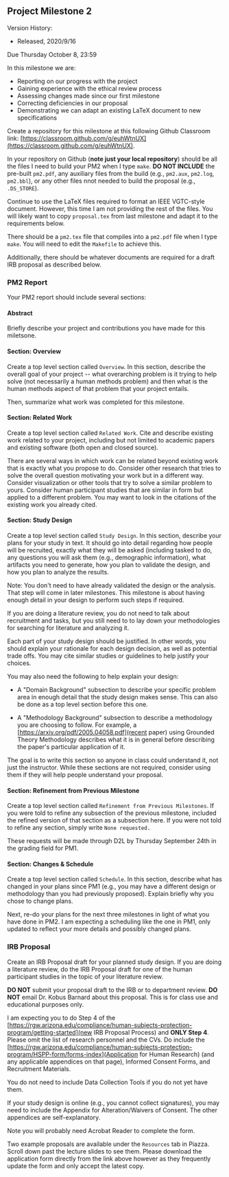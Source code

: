 ## Project Milestone 2

Version History: 

- Released, 2020/9/16


Due Thursday October 8, 23:59

In this milestone we are:

- Reporting on our progress with the project
- Gaining experience with the ethical review process
- Assessing changes made since our first milestone
- Correcting deficiencies in our proposal
- Demonstrating we can adapt an existing LaTeX document to new specifications

Create a repository for this milestone at this following Github Classroom
link: [https://classroom.github.com/g/euhWtnUX](https://classroom.github.com/g/euhWtnUX).

In your repository on Github (**note just your local repository**) should be
all the files I need to build your PM2 when I type `make`. **DO NOT INCLUDE**
the pre-built `pm2.pdf`, any auxiliary files from the build (e.g., `pm2.aux`,
`pm2.log`, `pm2.bbl`), or any other files nnot needed to build the proposal
(e.g., `.DS_STORE`).

Continue to use the LaTeX files required to format an IEEE VGTC-style
document. However, this time I am not providing the rest of the files. You
will likely want to copy `proposal.tex` from last milestone and adapt it to
the requirements below.

There should be a `pm2.tex` file that compiles into a `pm2.pdf` file when I
type `make`. You will need to edit the `Makefile` to achieve this.

Additionally, there should be whatever documents are required for a draft IRB
proposal as described below.


### PM2 Report

Your PM2 report should include several sections:

#### Abstract

Briefly describe your project and contributions you have made for this
miletsone.


#### Section: Overview

Create a top level section called `Overview`. In this section, describe the
overall goal of your project -- what overarching problem is it trying to help
solve (not necessarily a human methods problem) and then what is the
human methods aspect of that problem that your project entails.

Then, summarize what work was completed for this milestone. 

#### Section: Related Work

Create a top level section called `Related Work`. Cite and describe existing
work related to your project, including but not limited to academic papers and
existing software (both open and closed source).

There are several ways in which work can be related beyond existing work that
is exactly what you propose to do. Consider other research that tries to solve
the overall question motivating your work but in a different way. Consider
visualization or other tools that try to solve a similar problem to yours.
Consider human participant studies that are similar in form but applied to a
different problem. You may want to look in the citations of the existing work
you already cited. 


#### Section: Study Design

Create a top level section called `Study Design`. In this section, describe
your plans for your study in text. It should go into detail regarding how
people will be recruited, exactly what they will be asked (including tasked to
do, any questions you will ask them (e.g., demographic information), what
artifacts you need to generate, how you plan to validate the design, and how
you plan to analyze the results. 

Note: You don't need to have already validated the design or the analysis.
That step will come in later milestones. This milestone is about having enough
detail in your design to perform such steps if required.

If you are doing a literature review, you do not need to talk about
recruitment and tasks, but you still need to to lay down your methodologies
for searching for literature and analyzing it.

Each part of your study design should be justified. In other words, you should
explain your rationale for each design decision, as well as potential trade
offs. You may cite similar studies or guidelines to help justify your choices.


You may also need the following to help explain your design:

* A "Domain Background" subsection to describe your specific problem area in enough
  detail that the study design makes sense. This can also be done as a top
level section before this one.

* A "Methodology Background" subsection to describe a methodology you are
  choosing to follow. For example, a
[https://arxiv.org/pdf/2005.04058.pdf](recent paper) using Grounded Theory
Methodology describes what it is in general before describing the paper's
particular application of it.

The goal is to write this section so anyone in class could understand it, not
just the instructor. While these sections are not required, consider using
them if they will help people understand your proposal.

#### Section: Refinement from Previous Milestone

Create a top level section called `Refinement from Previous Milestones`. If
you were told to refine any subsection of the previous milestone, included the
refined version of that section as a subsection here. If you were not told to
refine any section, simply write `None requested.`

These requests will be made through D2L by Thursday September 24th in the
grading field for PM1. 


#### Section: Changes & Schedule

Create a top level section called `Schedule`. In this section, describe what
has changed in your plans since PM1 (e.g., you may have a different design or
methodology than you had previously proposed). Explain briefly why you chose
to change plans.

Next, re-do your plans for the next three milestones in light of what you have
done in PM2. I am expecting a scheduling like the one in PM1, only updated to
reflect your more details and possibly changed plans.


### IRB Proposal

Create an IRB Proposal draft for your planned study design. If you are doing a
literature review, do the IRB Proposal draft for one of the human participant
studies in the topic of your literature review.

**DO NOT** submit your proposal draft to the IRB or to department review. **DO
NOT** email Dr. Kobus Barnard about this proposal. This is for class use and
educational purposes only.

I am expecting you to do Step 4 of the
[https://rgw.arizona.edu/compliance/human-subjects-protection-program/getting-started](new
IRB Proposal Process) and **ONLY Step 4**. Please omit the list of research
personnel and the CVs. Do include the [https://rgw.arizona.edu/compliance/human-subjects-protection-program/HSPP-form/forms-index](Application for Human Research) (and any applicable appendices on that page), Informed Consent Forms, and Recruitment Materials.

You do not need to include Data Collection Tools if you do not yet have them. 

If your study design is online (e.g., you cannot collect signatures), you may
need to include the Appendix for Alteration/Waivers of Consent. The other
appendices are self-explanatory.

Note you will probably need Acrobat Reader to complete the form.

Two example proposals are available under the `Resources` tab in Piazza.
Scroll down past the lecture slides to see them. Please download the
application form directly from the link above however as they frequently
update the form and only accept the latest copy.
